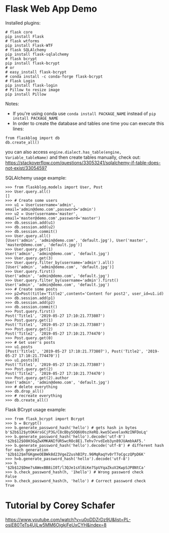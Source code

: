 # Flask Web App Demo

Installed plugins:
```
# flask core
pip install Flask
# flask wtforms
pip install Flask-WTF
# flask SQLAlchemy
pip install flask-sqlalchemy
# flask bcrypt
pip install flask-bcrypt
# or
# easy_install flask-bcrypt
# conda install -c conda-forge flask-bcrypt
# Flask Login
pip install flask-login
# Pillow to resize image
pip install Pillow

```
Notes:
- If you're using conda use ```conda install PACKAGE_NAME``` instead of ```pip install PACKAGE_NAME```
- In order to create the database and tables one time you can execute this lines:
```
from flaskblog import db
db.create_all()
```
you can also access ```engine.dialect.has_table(engine, Variable_tableName)``` and then create tables manually, check out:
https://stackoverflow.com/questions/33053241/sqlalchemy-if-table-does-not-exist/33054597

SQLAlchemy usage example:
```
>>> from flaskblog.models import User, Post
>>> User.query.all()
[]
>>> # Create some users
>>> u1 = User(username='admin', email='admin@demo.com',password='admin')
>>> u2 = User(username='master', email='master@demo.com',password='master')
>>> db.session.add(u1)
>>> db.session.add(u2)
>>> db.session.commit()
>>> User.query.all()
[User('admin', 'admin@demo.com', 'default.jpg'), User('master', 'master@demo.com', 'default.jpg')]
>>> User.query.get(1)
User('admin', 'admin@demo.com', 'default.jpg')
>>> User.query.get(3)
>>> User.query.filter_by(username='admin').all()
[User('admin', 'admin@demo.com', 'default.jpg')]
>>> User.query.first()
User('admin', 'admin@demo.com', 'default.jpg')
>>> User.query.filter_by(username='admin').first()
User('admin', 'admin@demo.com', 'default.jpg')
>>> # Create some posts
>>> p2=Post(title='Title2',content='Content for post2', user_id=u1.id)
>>> db.session.add(p1)
>>> db.session.add(p2)
>>> db.session.commit()
>>> Post.query.first()
Post('Title1', '2019-05-27 17:10:21.773807')
>>> Post.query.get(1)
Post('Title1', '2019-05-27 17:10:21.773807')
>>> Post.query.get(2)
Post('Title2', '2019-05-27 17:10:21.774470')
>>> Post.query.get(0)
>>> # Get user's posts
>>> u1.posts
[Post('Title1', '2019-05-27 17:10:21.773807'), Post('Title2', '2019-05-27 17:10:21.774470')]
>>> u1.posts[0]
Post('Title1', '2019-05-27 17:10:21.773807')
>>> Post.query.get(2)
Post('Title2', '2019-05-27 17:10:21.774470')
>>> Post.query.get(2).author
User('admin', 'admin@demo.com', 'default.jpg')
>>> # delete everything
>>> db.drop_all()
>>> # recreate everything
>>> db.create_all()
```

Flask BCrypt usage example:
```
>>> from flask_bcrypt import Bcrypt
>>> b = Bcrypt()
>>> b.generate_password_hash('hello') # gets hash in bytes
b'$2b$12$ytOK4rsGCjP3G/C8cBby5OQ6U0szXeRQ.kwo5CwvelaxNzINFDoLq'
>>> b.generate_password_hash('hello').decode('utf-8')
'$2b$12$O8H3GqZwXMKANIfUR5wcROc8E1.Tehv7rvdIeb3yn89JUAmbkAF5.'
>>> b.generate_password_hash('hello').decode('utf-8') # different hash for each generation
'$2b$12$mTGKgmeOEBWk8d23VgeZ2ushBIPz.96MqRaqYv0rT7oCgczQPpD6K'
>>> h=b.generate_password_hash('hello').decode('utf-8')
>>> h
'$2b$12$Dme7sAWexBB8iI0T/l3QJe1sXlBiKe7SpUYqaZkuV2KwpSJP8NtCa'
>>> b.check_password_hash(h, '1hello') # Wrong password check
False
>>> b.check_password_hash(h, 'hello') # Correct password check
True
```

# Tutorial by Corey Schafer
https://www.youtube.com/watch?v=u0oDDZrDz9U&list=PL-osiE80TeTs4UjLw5MM6OjgkjFeUxCYH&index=8
